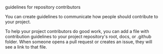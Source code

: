 guidelines for repository contributors

You can create guidelines to communicate how people should contribute to your project.

To help your project contributors do good work, you can add a file with contribution guidelines to your project repository's root, docs, or .github folder. When someone opens a pull request or creates an issue, they will see a link to that file.

